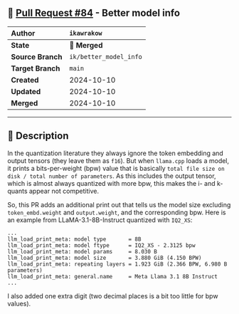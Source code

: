 ## 🔀 [Pull Request #84](https://github.com/ikawrakow/ik_llama.cpp/pull/84) - Better model info

| **Author** | `ikawrakow` |
| :--- | :--- |
| **State** | 🔀 **Merged** |
| **Source Branch** | `ik/better_model_info` |
| **Target Branch** | `main` |
| **Created** | 2024-10-10 |
| **Updated** | 2024-10-10 |
| **Merged** | 2024-10-10 |

---

## 📄 Description

In the quantization literature they always ignore the token embedding and output tensors (they leave them as `f16`). But when `llama.cpp` loads a model, it prints a bits-per-weight (bpw) value that is basically `total file size on disk / total number of parameters`. As this includes the output tensor, which is almost always quantized with more bpw, this makes the i- and k-quants appear not competitive.

So, this PR adds an additional print out that tells us the model size excluding `token_embd.weight` and `output.weight`, and the corresponding bpw. Here is an example from LLaMA-3.1-8B-Instruct quantized with `IQ2_XS`:
```
...
llm_load_print_meta: model type       = 8B
llm_load_print_meta: model ftype      = IQ2_XS - 2.3125 bpw
llm_load_print_meta: model params     = 8.030 B
llm_load_print_meta: model size       = 3.880 GiB (4.150 BPW) 
llm_load_print_meta: repeating layers = 1.923 GiB (2.366 BPW, 6.980 B parameters)
llm_load_print_meta: general.name     = Meta Llama 3.1 8B Instruct
...
```

I also added one extra digit (two decimal places is a bit too little for bpw values).